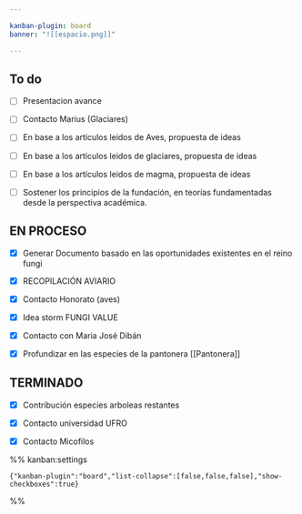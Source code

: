 ```yaml
---

kanban-plugin: board
banner: "![[espacio.png]]"

---
```


## To do

- [ ] Presentacion avance
- [ ] Contacto Marius (Glaciares)
- [ ] En base a los artículos leidos de Aves, propuesta de ideas
- [ ] En base a los artículos leidos de glaciares, propuesta de ideas
- [ ] En base a los artículos leidos de magma, propuesta de ideas
- [ ] Sostener los principios de la fundación, en teorías fundamentadas desde la perspectiva académica.


## EN PROCESO

- [x] Generar Documento basado en las oportunidades existentes en el reino fungi
- [x] RECOPILACIÓN AVIARIO
- [x] Contacto Honorato (aves)
- [x] Idea storm FUNGI VALUE
- [x] Contacto con Maria José Dibán
- [x] Profundizar en las especies de la pantonera [[Pantonera]]


## TERMINADO

- [x] Contribución especies arboleas restantes
- [x] Contacto universidad UFRO
- [x] Contacto Micofilos




%% kanban:settings
```
{"kanban-plugin":"board","list-collapse":[false,false,false],"show-checkboxes":true}
```
%%
